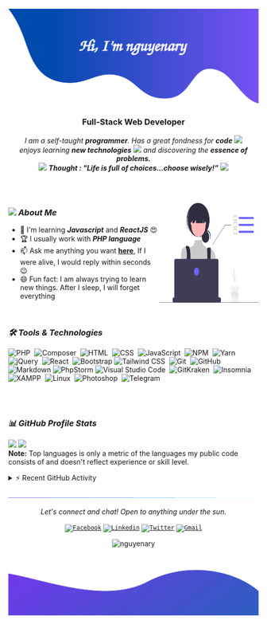 ![alt text](./images/header.svg)

<h3 align="center">Full-Stack Web Developer</h3>

<p align="center">
  <em>
    I am a self-taught <b>programmer</b>. Has a great fondness for <b>code</b> <img src="https://github.com/TheDudeThatCode/TheDudeThatCode/blob/master/Assets/Developer.gif" width="30px">
    <br>enjoys learning <b>new technologies</b> <img src="https://github.com/TheDudeThatCode/TheDudeThatCode/blob/master/Assets/Designer.gif" width="36px"> and discovering the <b>essence of problems.</b>
  </em> 
  <br>
  <img src="https://media.giphy.com/media/gH3LO09IOiZIqePwv9/giphy.gif" width="50" /> <b><i align="center">Thought : "Life is full of choices…choose wisely!”</i></b> <img src="https://media.giphy.com/media/qjqUcgIyRjsl2/giphy.gif" width="50" />
</p>

<br><br>

<img align="right" width=200px height=200px alt="side_sticker" src="./images/profile_dev.svg" />

### <img src="https://media.giphy.com/media/iY8CRBdQXODJSCERIr/giphy.gif" width="30px"> ***About Me***

* 🌱 I'm learning ***Javascript*** and ***ReactJS*** 😍
* 🏆 I usually work with ***PHP language***
* 📫 Ask me anything you want [**here**](https://github.com/nguyenary/nguyenary/issues), If I were alive, I would reply within seconds 😉
* 😄 Fun fact: I am always trying to learn new things. After I sleep, I will forget everything

<br>

### ***🛠 Tools & Technologies***

![PHP](https://img.shields.io/badge/-PHP-05122A?style=flat&logo=php)&nbsp;
![Composer](https://img.shields.io/badge/-Composer-05122A?style=flat&logo=composer)&nbsp;
![HTML](https://img.shields.io/badge/-HTML-05122A?style=flat&logo=HTML5)&nbsp;
![CSS](https://img.shields.io/badge/-CSS-05122A?style=flat&logo=CSS3&logoColor=1572B6)&nbsp;
![JavaScript](https://img.shields.io/badge/-JavaScript-05122A?style=flat&logo=javascript)&nbsp;
![NPM](https://img.shields.io/badge/-NPM-05122A?style=flat&logo=npm)&nbsp;
![Yarn](https://img.shields.io/badge/-Yarn-05122A?style=flat&logo=yarn)&nbsp;\
![jQuery](https://img.shields.io/badge/-jQuery-05122A?style=flat&logo=jquery)&nbsp;
![React](https://img.shields.io/badge/-React-05122A?style=flat&logo=react)&nbsp;
![Bootstrap](https://img.shields.io/badge/-Bootstrap-05122A?style=flat&logo=bootstrap&logoColor=563D7C)
![Tailwind CSS](https://img.shields.io/badge/-Tailwind%20CSS-05122A?style=flat&logo=tailwindcss)&nbsp;
![Git](https://img.shields.io/badge/-Git-05122A?style=flat&logo=git)&nbsp;
![GitHub](https://img.shields.io/badge/-GitHub-05122A?style=flat&logo=github)&nbsp;\
![Markdown](https://img.shields.io/badge/-Markdown-05122A?style=flat&logo=markdown)
![PhpStorm](https://img.shields.io/badge/-PhpStorm-05122A?style=flat&logo=phpstorm)
![Visual Studio Code](https://img.shields.io/badge/-Visual%20Studio%20Code-05122A?style=flat&logo=visual-studio-code&logoColor=007ACC)&nbsp;
![GitKraken](https://img.shields.io/badge/-GitKraken-05122A?style=flat&logo=gitkraken&logoColor=007ACC)&nbsp;
![Insomnia](https://img.shields.io/badge/-Insomnia-05122A?style=flat&logo=insomnia)&nbsp;\
![XAMPP](https://img.shields.io/badge/-XAMPP-05122A?style=flat&logo=xampp)&nbsp;
![Linux](https://img.shields.io/badge/-Linux-05122A?style=flat&logo=linux)&nbsp;
![Photoshop](https://img.shields.io/badge/-Photoshop-05122A?style=flat&logo=adobe-photoshop)&nbsp;
![Telegram](https://img.shields.io/badge/-Telegram-05122A?style=flat&logo=telegram)&nbsp;

<br><br>

### ***📊 GitHub Profile Stats***

<p align="left">
  <img height="190em" src="https://github-readme-stats-eight-theta.vercel.app/api?username=nguyenary&show_icons=true&count_private=true&theme=react&hide_border=true&bg_color=1F222E&title_color=F85D7F&icon_color=F8D866"/>
  <img height="190em" src="https://github-readme-stats-eight-theta.vercel.app/api/top-langs/?username=nguyenary&layout=compact&langs_count=8&theme=react&hide_border=true&bg_color=1F222E&title_color=F85D7F&icon_color=F8D866"/>
<br>
<b>Note:</b> Top languages is only a metric of the languages my public code consists of and doesn't reflect experience or skill level.
</p>

<details>
  <summary>⚡ Recent GitHub Activity</summary>
  <br>
   <img alt="Yashita's Activity Graph" src="https://activity-graph.herokuapp.com/graph?username=nguyenary&custom_title=nguyenary's%20Contribution%20Graph&bg_color=1F222E&color=F8D866&line=F85D7F&point=FFFFFF&hide_border=true" />
  <br/>
</details>

![divider](./images/divider.gif)

<p align="center">
  <i>Let's connect and chat! Open to anything under the sun.</i>

  <p align="center">
    	<code><a href="https://www.facebook.com/nguyenary/"><img width="30px" src="https://cdn1.iconfinder.com/data/icons/logotypes/32/square-facebook-256.png" title="Facebook"/></a></code>
	<code><a href="https://www.linkedin.com/in/nguyenary"><img width="30px" src="https://cdn1.iconfinder.com/data/icons/logotypes/32/square-linkedin-128.png" title="Linkedin"/></a></code>
	<code><a href="https://twitter.com/nguyen_ary"><img width="30px" src="https://cdn2.iconfinder.com/data/icons/social-media-2285/512/1_Twitter3_colored_svg-256.png" title="Twitter"/></a></code>
	<code><a href="mailto:nguyenary14@gmail.com"><img width="30px" src="https://cdn2.iconfinder.com/data/icons/social-media-2304/64/06-gmail-256.png" title="Gmail"/></a></code>
  </p>

  <p align="center">
      <img src="https://komarev.com/ghpvc/?username=nguyenary&label=Profile+Views" alt="nguyenary" />
  </p>
</p>

![alt text](./images/footer.svg)
